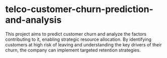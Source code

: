 # telco-customer-churn-prediction-and-analysis
This project aims to predict customer churn and analyze the factors contributing to it, enabling strategic resource allocation. By identifying customers at high risk of leaving and understanding the key drivers of their churn, the company can implement targeted retention strategies.
